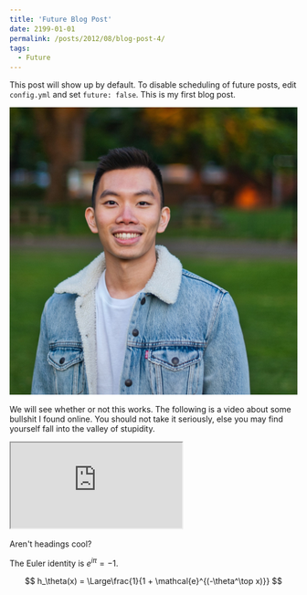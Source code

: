```yaml
---
title: 'Future Blog Post'
date: 2199-01-01
permalink: /posts/2012/08/blog-post-4/
tags:
  - Future
---
```


This post will show up by default. To disable scheduling of future posts, edit `config.yml` and set `future: false`.
This is my first blog post.

<img src='/images/kennington-park.jpg'>

We will see whether or not this works. The following is a video about some bullshit I found online. You should not take it seriously, else you may find yourself fall into the valley of stupidity.

<iframe src="https://youtube.com/embed/ovJcsL7vyrk">
</iframe>

Aren't headings cool?

The Euler identity is $e^{i\pi}=-1$.

$$
h_\theta(x) = \Large\frac{1}{1 + \mathcal{e}^{(-\theta^\top x)}}
$$
